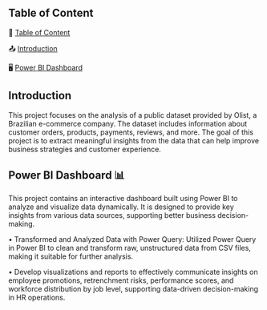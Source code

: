 ## Table of Content

📌 [Table of Content](#Table-of-Content)

📤 [Introduction](#Introduction)

🖥️ [Power BI Dashboard](#Power-BI-Dashboard)

## Introduction
This project focuses on the analysis of a public dataset provided by Olist, a Brazilian e-commerce company. The dataset includes information about customer orders, products, payments, reviews, and more. The goal of this project is to extract meaningful insights from the data that can help improve business strategies and customer experience.

## Power BI Dashboard 📊

This project contains an interactive dashboard built using Power BI to analyze and visualize data dynamically. It is designed to provide key insights from various data sources, supporting better business decision-making.

•	Transformed and Analyzed Data with Power Query: Utilized Power Query in Power BI to clean and transform raw, unstructured data from CSV files, making it suitable for further analysis.

•	Develop visualizations and reports to effectively communicate insights on employee promotions, retrenchment risks, performance scores, and workforce distribution by job level, supporting data-driven decision-making in HR operations.


